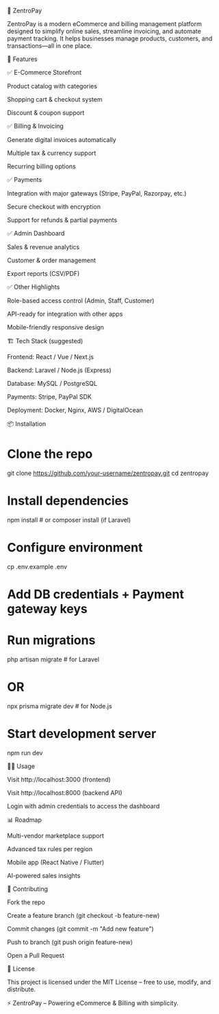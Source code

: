 🛒 ZentroPay

ZentroPay is a modern eCommerce and billing management platform designed to simplify online sales, streamline invoicing, and automate payment tracking. It helps businesses manage products, customers, and transactions—all in one place.

🚀 Features

✅ E-Commerce Storefront

Product catalog with categories

Shopping cart & checkout system

Discount & coupon support

✅ Billing & Invoicing

Generate digital invoices automatically

Multiple tax & currency support

Recurring billing options

✅ Payments

Integration with major gateways (Stripe, PayPal, Razorpay, etc.)

Secure checkout with encryption

Support for refunds & partial payments

✅ Admin Dashboard

Sales & revenue analytics

Customer & order management

Export reports (CSV/PDF)

✅ Other Highlights

Role-based access control (Admin, Staff, Customer)

API-ready for integration with other apps

Mobile-friendly responsive design

🏗️ Tech Stack (suggested)

Frontend: React / Vue / Next.js

Backend: Laravel / Node.js (Express)

Database: MySQL / PostgreSQL

Payments: Stripe, PayPal SDK

Deployment: Docker, Nginx, AWS / DigitalOcean

📦 Installation
# Clone the repo
git clone https://github.com/your-username/zentropay.git
cd zentropay

# Install dependencies
npm install   # or composer install (if Laravel)

# Configure environment
cp .env.example .env
# Add DB credentials + Payment gateway keys

# Run migrations
php artisan migrate   # for Laravel
# OR
npx prisma migrate dev   # for Node.js

# Start development server
npm run dev

🧑‍💻 Usage

Visit http://localhost:3000 (frontend)

Visit http://localhost:8000 (backend API)

Login with admin credentials to access the dashboard

📊 Roadmap

 Multi-vendor marketplace support

 Advanced tax rules per region

 Mobile app (React Native / Flutter)

 AI-powered sales insights

🤝 Contributing

Fork the repo

Create a feature branch (git checkout -b feature-new)

Commit changes (git commit -m "Add new feature")

Push to branch (git push origin feature-new)

Open a Pull Request

📜 License

This project is licensed under the MIT License – free to use, modify, and distribute.

⚡ ZentroPay – Powering eCommerce & Billing with simplicity.
